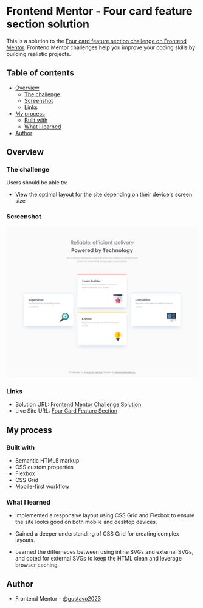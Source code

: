 # Frontend Mentor - Four card feature section solution

This is a solution to the [Four card feature section challenge on Frontend Mentor](https://www.frontendmentor.io/challenges/four-card-feature-section-weK1eFYK). Frontend Mentor challenges help you improve your coding skills by building realistic projects.

## Table of contents

- [Overview](#overview)
  - [The challenge](#the-challenge)
  - [Screenshot](#screenshot)
  - [Links](#links)
- [My process](#my-process)
  - [Built with](#built-with)
  - [What I learned](#what-i-learned)
- [Author](#author)

## Overview

### The challenge

Users should be able to:

- View the optimal layout for the site depending on their device's screen size

### Screenshot

![Live site Screencapture](./images/live-site-screencapture.png)

### Links

- Solution URL: [Frontend Mentor Challenge Solution](https://www.frontendmentor.io/solutions/responsive-four-card-feature-section-ypBSggvyOg)
- Live Site URL: [Four Card Feature Section](https://gustavo2023.github.io/four-card-feature-section/)

## My process

### Built with

- Semantic HTML5 markup
- CSS custom properties
- Flexbox
- CSS Grid
- Mobile-first workflow

### What I learned

- Implemented a responsive layout using CSS Grid and Flexbox to ensure the site looks good on both mobile and desktop devices.

- Gained a deeper understanding of CSS Grid for creating complex layouts.

- Learned the differneces between using inline SVGs and external SVGs, and opted for external SVGs to keep the HTML clean and leverage browser caching.

## Author

- Frontend Mentor - [@gustavo2023](https://www.frontendmentor.io/profile/gustavo2023)
